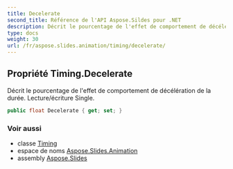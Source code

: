 ```yaml
---
title: Decelerate
second_title: Référence de l'API Aspose.Sildes pour .NET
description: Décrit le pourcentage de l'effet de comportement de décélération de la durée. Lecture/écriture Single.
type: docs
weight: 30
url: /fr/aspose.slides.animation/timing/decelerate/
---
```


## Propriété Timing.Decelerate

Décrit le pourcentage de l'effet de comportement de décélération de la durée. Lecture/écriture Single.

```csharp
public float Decelerate { get; set; }
```

### Voir aussi

* classe [Timing](../../timing)
* espace de noms [Aspose.Slides.Animation](../../timing)
* assembly [Aspose.Slides](../../../)

<!-- NE PAS MODIFIER : généré par xmldocmd pour Aspose.Slides.dll -->